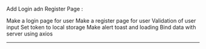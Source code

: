 Add Login adn Register Page :

Make a login page for user
Make a register page for user
Validation of user input
Set token to local storage
Make alert toast and loading
Bind data with server using axios

---
